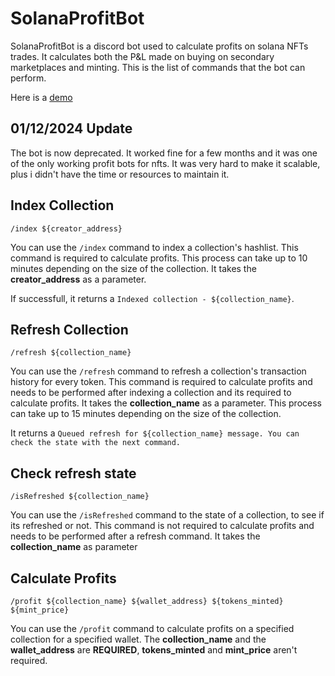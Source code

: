 # SolanaProfitBot

SolanaProfitBot is a discord bot used to calculate profits on solana NFTs trades. It calculates both the P&L made on buying on secondary marketplaces and minting.
This is the list of commands that the bot can perform.

Here is a [demo](https://media.discordapp.net/attachments/1048320422929760376/1048324636259139635/unknown.png?ex=674d6626&is=674c14a6&hm=3a903f6307f5179a5e130df44bc5a02c4d23c6916f7da6b61fb6212a05d36202&=&format=webp&quality=lossless&width=773&height=558)

## 01/12/2024 Update 
The bot is now deprecated.
It worked fine for a few months and it was one of the only working profit bots for nfts.
It was very hard to make it scalable, plus i didn't have the time or resources to maintain it.


Index Collection
-------------

`/index ${creator_address}`

You can use the `/index` command to index a collection's hashlist. This command is required to calculate profits. This process can take up to 10 minutes depending
on the size of the collection. It takes the **creator_address** as a parameter.

If successfull, it returns a `Indexed collection - ${collection_name}`.

Refresh Collection
-------------

`/refresh ${collection_name}`

You can use the `/refresh` command to refresh a collection's transaction history for every token. This command is required to calculate profits and needs to be performed
after indexing a collection and its required to calculate profits. It takes the **collection_name** as a parameter.
This process can take up to 15 minutes depending on the size of the collection.

It returns a `Queued refresh for ${collection_name} message. You can check the state with the next command.`


Check refresh state
-------------

`/isRefreshed ${collection_name}`

You can use the `/isRefreshed` command to the state of a collection, to see if its refreshed or not. This command is not required to calculate profits and needs to be
performed after a refresh command. It takes the **collection_name** as parameter

Calculate Profits
-------------

`/profit ${collection_name} ${wallet_address} ${tokens_minted} ${mint_price}`

You can use the `/profit` command to calculate profits on a specified collection for a specified wallet. The **collection_name** and the **wallet_address** are **REQUIRED**,
**tokens_minted** and **mint_price** aren't required.

